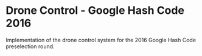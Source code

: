 # Drone Control - Google Hash Code 2016
Implementation of the drone control system for the 2016 Google Hash Code preselection round.
